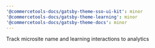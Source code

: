 ```yaml
---
'@commercetools-docs/gatsby-theme-sso-ui-kit': minor
'@commercetools-docs/gatsby-theme-learning': minor
'@commercetools-docs/gatsby-theme-docs': minor
---
```


Track microsite name and learning interactions to analytics
